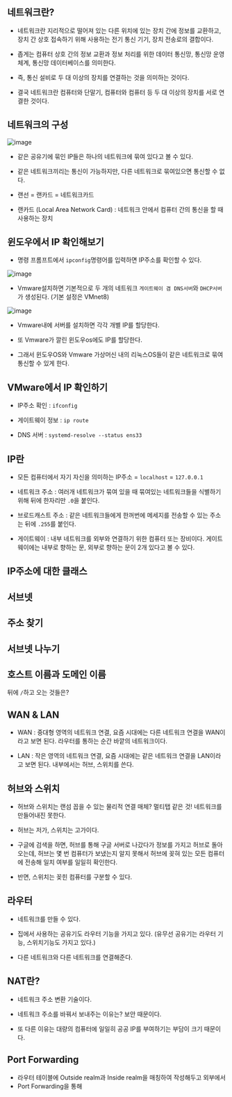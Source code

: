 
## 네트워크란?

- 네트워크란 지리적으로 떨어져 있는 다른 위치에 있는 장치 간에 정보를 교환하고, 장치 간 상호 접속하기 위해 사용하는 전기 통신 기기, 장치 전송로의 결합이다.

- 좁게는 컴퓨터 상호 간의 정보 교환과 정보 처리를 위한 데이터 통신망, 통신망 운영체계, 통신망 데이터베이스를 의미한다. 

- 즉, 통신 설비로 두 대 이상의 장치를 연결하는 것을 의미하는 것이다.

- 결국 네트워크란 컴퓨터와 단말기, 컴퓨터와 컴퓨터 등 두 대 이상의 장치를 서로 연결한 것이다. 

## 네트워크의 구성

![image](https://user-images.githubusercontent.com/77392444/114659955-706ac000-9d2f-11eb-9907-a4eff6bad45c.png)

- 같은 공유기에 묶인 IP들은 하나의 네트워크에 묶여 있다고 볼 수 있다. 

- 같은 네트워크끼리는 통신이 가능하지만, 다른 네트워크로 묶여있으면 통신할 수 없다. 

- 랜선 = 랜카드 = 네트워크카드
 - 랜카드 (Local Area Network Card) : 네트워크 안에서 컴퓨터 간의 통신을 할 때 사용하는 장치 

 
 ## 윈도우에서 IP 확인해보기

- 명령 프롬프트에서 `ipconfig`명령어를 입력하면 IP주소를 확인할 수 있다. 

![image](https://user-images.githubusercontent.com/77392444/114661593-37801a80-9d32-11eb-897c-0f5a0742e9c3.png)

- Vmware설치하면 기본적으로 두 개의 네트워크 `게이트웨이 겸 DNS서버`와 `DHCP서버`가 생성된다. (기본 설정은 VMnet8)
 
 ![image](https://user-images.githubusercontent.com/77392444/114118016-e7184f80-9922-11eb-8d62-c3f2ad654956.png)

- Vmware내에 서버를 설치하면 각각 개별 IP를 할당한다.

- 또 Vmware가 깔린 윈도우os에도 IP를 할당한다. 

- 그래서 윈도우OS와 Vmware 가상머신 내의 리눅스OS들이 같은 네트워크로 묶여 통신할 수 있게 한다. 

## VMware에서 IP 확인하기

- IP주소 확인 : `ifconfig`

- 게이트웨이 정보 : `ip route`

- DNS 서버 : `systemd-resolve --status ens33`

## IP란

- 모든 컴퓨터에서 자기 자신을 의미하는 IP주소 = `localhost` = `127.0.0.1`

- 네트워크 주소 : 여러개 네트워크가 묶여 있을 때 묶여있는 네트워크들을 식별하기 위해 뒤에 한자리만 `.0`을 붙인다. 

- 브로드캐스트 주소 : 같은 네트워크들에게 한꺼번에 메세지를 전송할 수 있는 주소는 뒤에 `.255`를 붙인다.

- 게이트웨이 : 내부 네트워크를 외부와 연결하기 위한 컴퓨터 또는 장비이다. 게이트웨이에는 내부로 향하는 문, 외부로 향하는 문이 2개 있다고 볼 수 있다. 

## IP주소에 대한 클래스



## 서브넷

## 주소 찾기

## 서브넷 나누기

## 호스트 이름과 도메인 이름



뒤에 `/`하고 오는  것들은?

## WAN & LAN
- WAN : 중대형 영역의 네트워크 연결, 요즘 시대에는 다른 네트워크 연결을 WAN이라고 보면 된다. 라우터를 통하는 순간 바깥의 네트워크이다. 

- LAN : 작은 영역의 네트워크 연결, 요즘 시대에는 같은 네트워크 연결을 LAN이라고 보면 된다. 내부에서는 허브, 스위치를 쓴다.

## 허브와 스위치
- 허브와 스위치는 랜섬 꼽을 수 있는 물리적 연결 매체? 멀티탭 같은 것! 네트워크를 만들어내진 못한다.

- 허브는 저가, 스위치는 고가이다. 

- 구글에 검색을 하면, 허브를 통해 구글 서버로 나갔다가 정보를 가지고 허브로 돌아오는데, 허브는 몇 번 컴퓨터가 보냈는지 알지 못해서 허브에 꽂혀 있는 모든 컴퓨터에 전송해 일치 여부를 일일히 확인한다.

- 반면, 스위치는 꽂힌 컴퓨터를 구분할 수 있다. 

## 라우터

- 네트워크를 만들 수 있다. 

- 집에서 사용하는 공유기도 라우터 기능을 가지고 있다. (유무선 공유기는 라우터 기능, 스위치기능도 가지고 있다.)

- 다른 네트워크와 다른 네트워크를 연결해준다. 

## NAT란?

- 네트워크 주소 변환 기술이다. 

- 네트워크 주소를 바꿔서 보내주는 이유는? 보안 때문이다. 

- 또 다른 이유는 대량의 컴퓨터에 일일히 공공 IP를 부여하기는 부담이 크기 때문이다.

## Port Forwarding

- 라우터 테이블에 Outside realm과 Inside realm을 매칭하여 작성해두고 외부에서 
- Port Forwarding을 통해 
